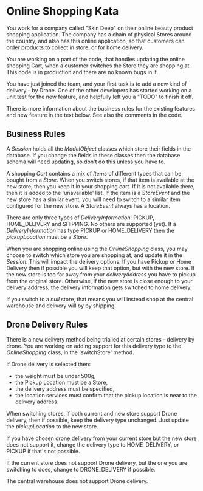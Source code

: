 Online Shopping Kata
====================

You work for a company called "Skin Deep" on their
 online beauty product shopping application. The company
 has a chain of physical Stores around the country, and
 also has this online application, so that customers
 can order products to collect in store, or for home delivery.

You are working on a part of the code,
 that handles updating the online shopping Cart,
 when a customer switches the Store they are shopping at.
 This code is in production and there are no known bugs in it.

You have just joined the team, and your first task is
 to add a new kind of delivery - by Drone. One of the other
 developers has started working on a unit test for the new feature,
 and helpfully left you a "TODO" to finish it off.

There is more information about the business rules for the
existing features and new feature in the text below. See also the
comments in the code.

Business Rules
--------------

A _Session_ holds all the _ModelObject_ classes which store
their fields in the database. If you change the fields in these classes
then the database schema will need updating, so don't do this unless you have to.

A shopping _Cart_ contains a mix of _Items_ of different types that can be bought from a _Store_. When you switch stores,
if that item is available at the new store, then you keep it in your shopping cart.
If it is not available there, then it is added to the 'unavailable' list.
If the item is a _StoreEvent_ and the new store has a similar event,
you will need to switch to a similar item configured for the new store.
A _StoreEvent_ always has a location.

There are only three types of _DeliveryInformation_: PICKUP, HOME\_DELIVERY and SHIPPING.
No others are supported (yet).
If a _DeliveryInformation_ has type PICKUP or HOME\_DELIVERY then the _pickupLocation_
must be a _Store_.

When you are shopping online using the _OnlineShopping_ class, you may choose to
switch which store you are shopping at, and update it in the _Session_.
This will impact the delivery options. If you have
Pickup or Home Delivery then if possible you will keep that option, but
with the new store. If the new store is too far away from your _deliveryAddress_
you have to pickup from the original store.
Otherwise, if the new store is close enough to your delivery address,
the delivery information gets switched to home delivery.

If you switch to a _null_ store, that means you will instead shop at the central warehouse
and delivery will by by shipping.

Drone Delivery Rules
--------------------

There is a new delivery method being trialled at
certain stores - delivery by drone. You are working
on adding support for this delivery type to the _OnlineShopping_
class, in the 'switchStore' method.

If Drone delivery is selected then:

- the weight must be under 500g,
- the Pickup Location must be a Store,
- the delivery address must be specified,
- the location services must confirm that the pickup location is near to the delivery address.

When switching stores, if both current and new store support
Drone delivery, then if possible, keep the delivery type unchanged.
Just update the _pickupLocation_ to the new store.

If you have chosen drone delivery from your current store
but the new store does not support it, change the delivery
type to HOME\_DELIVERY, or PICKUP if that's not possible.

If the current store does not support Drone
delivery, but the one you are switching to does, change to DRONE\_DELIVERY if possible.

The central warehouse does not support Drone delivery.
